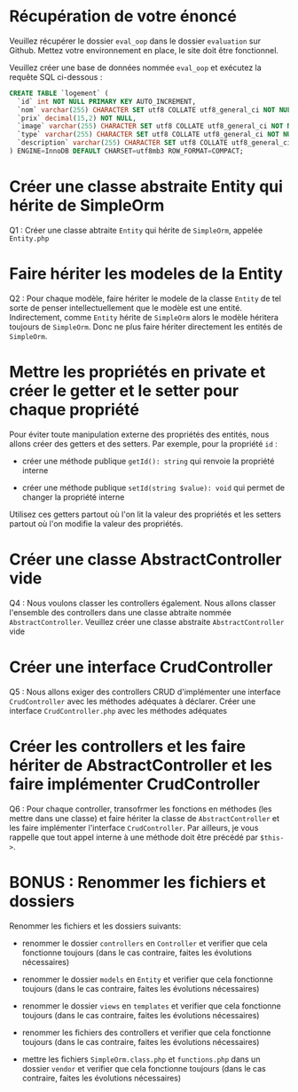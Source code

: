 # Récupération de votre énoncé

Veuillez récupérer le dossier `eval_oop` dans le dossier `evaluation` sur Github. Mettez votre environnement en place, le site doit être fonctionnel.

Veuillez créer une base de données nommée `eval_oop` et exécutez la requête SQL ci-dessous :

```sql
CREATE TABLE `logement` (
  `id` int NOT NULL PRIMARY KEY AUTO_INCREMENT,
  `nom` varchar(255) CHARACTER SET utf8 COLLATE utf8_general_ci NOT NULL,
  `prix` decimal(15,2) NOT NULL,
  `image` varchar(255) CHARACTER SET utf8 COLLATE utf8_general_ci NOT NULL,
  `type` varchar(255) CHARACTER SET utf8 COLLATE utf8_general_ci NOT NULL,
  `description` varchar(255) CHARACTER SET utf8 COLLATE utf8_general_ci NOT NULL
) ENGINE=InnoDB DEFAULT CHARSET=utf8mb3 ROW_FORMAT=COMPACT;
```


# Créer une classe abstraite Entity qui hérite de SimpleOrm

Q1 : Créer une classe abtraite `Entity` qui hérite de `SimpleOrm`, appelée `Entity.php`

# Faire hériter les modeles de la Entity

Q2 : Pour chaque modèle, faire hériter le modele de la classe `Entity` de tel sorte de penser intellectuellement que le modèle est une entité. Indirectement, comme `Entity` hérite de `SimpleOrm` alors le modèle héritera toujours de `SimpleOrm`.
Donc ne plus faire hériter directement les entités de `SimpleOrm`.

# Mettre les propriétés en private et créer le getter et le setter pour chaque propriété

Pour éviter toute manipulation externe des propriétés des entités, nous allons créer des getters et des setters.
Par exemple, pour la propriété `id` :

- créer une méthode publique `getId(): string` qui renvoie la propriété interne

- créer une méthode publique `setId(string $value): void` qui permet de changer la propriété interne

Utilisez ces getters partout où l'on lit la valeur des propriétés et les setters partout où l'on modifie la valeur des propriétés.

# Créer une classe AbstractController vide

Q4 : Nous voulons classer les controllers également. Nous allons classer l'ensemble des controllers dans une classe abtraite nommée `AbstractController`. Veuillez créer une classe abstraite `AbstractController` vide

# Créer une interface CrudController

Q5 : Nous allons exiger des controllers CRUD d'implémenter une interface `CrudController` avec les méthodes adéquates à déclarer. Créer une interface `CrudController.php` avec les méthodes adéquates

# Créer les controllers et les faire hériter de AbstractController et les faire implémenter CrudController

Q6 : Pour chaque controller, transofrmer les fonctions en méthodes (les mettre dans une classe) et faire hériter la classe de `AbstractController` et les faire implémenter l'interface `CrudController`. Par ailleurs, je vous rappelle que tout appel interne à une méthode doit être précédé par `$this->`.

# BONUS : Renommer les fichiers et dossiers

Renommer les fichiers et les dossiers suivants:

- renommer le dossier `controllers` en `Controller` et verifier que cela fonctionne toujours (dans le cas contraire, faites les évolutions nécessaires)

- renommer le dossier `models` en `Entity` et verifier que cela fonctionne toujours (dans le cas contraire, faites les évolutions nécessaires)

- renommer le dossier `views` en `templates` et verifier que cela fonctionne toujours (dans le cas contraire, faites les évolutions nécessaires)

- renommer les fichiers des controllers et verifier que cela fonctionne toujours (dans le cas contraire, faites les évolutions nécessaires)

- mettre les fichiers `SimpleOrm.class.php` et `functions.php` dans un dossier `vendor` et verifier que cela fonctionne toujours (dans le cas contraire, faites les évolutions nécessaires)